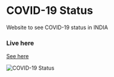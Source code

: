 # COVID-19 Status
Website to see COVID-19 status in INDIA

### Live here
[See here](http://coronastatus.rf.gd/)

![COVID-19 Status](https://i.ibb.co/X87BqVY/Screenshot-2020-04-13-at-10-14-58.png)

